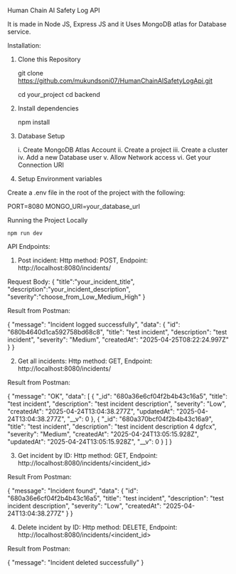 Human Chain AI Safety Log API

It is made in Node JS, Express JS and it Uses MongoDB atlas for Database service.

Installation: 
1. Clone this Repository

    git clone https://github.com/mukundsoni07/HumanChainAISafetyLogApi.git

    cd your_project
    cd backend

3. Install dependencies

    npm install

4. Database Setup

    i. Create MongoDB Atlas Account
    ii. Create a project
    iii. Create a cluster
    iv. Add a new Database user 
    v. Allow Network access
    vi. Get your Connection URI

5. Setup Environment variables

Create a .env file in the root of the project with the following:
 
 PORT=8080
 MONGO_URI=your_database_url

Running the Project Locally

    npm run dev


API Endpoints:

1. Post incident: Http method: POST, Endpoint: http://localhost:8080/incidents/ 

Request Body: 
{
    "title":"your_incident_title",
    "description":"your_incident_description",
    "severity":"choose_from_Low_Medium_High"
}

Result from Postman:

{
    "message": "Incident logged successfully",
    "data": {
        "id": "680b4640d1ca592758bd68c8",
        "title": "test incident",
        "description": "test incident",
        "severity": "Medium",
        "createdAt": "2025-04-25T08:22:24.997Z"
    }
}

2. Get all incidents: Http method: GET, Endpoint:  http://localhost:8080/incidents/

Result from Postman: 

{
    "message": "OK",
    "data": [
        {
            "_id": "680a36e6cf04f2b4b43c16a5",
            "title": "test incident",
            "description": "test incident description",
            "severity": "Low",
            "createdAt": "2025-04-24T13:04:38.277Z",
            "updatedAt": "2025-04-24T13:04:38.277Z",
            "__v": 0
        },
        {
            "_id": "680a370bcf04f2b4b43c16a9",
            "title": "test incident",
            "description": "test incident description 4 dgfcx",
            "severity": "Medium",
            "createdAt": "2025-04-24T13:05:15.928Z",
            "updatedAt": "2025-04-24T13:05:15.928Z",
            "__v": 0
        }
    ]
}

3. Get incident by ID: Http method: GET, Endpoint: http://localhost:8080/incidents/<incident_id>

Result From Postman:

{
    "message": "Incident found",
    "data": {
        "id": "680a36e6cf04f2b4b43c16a5",
        "title": "test incident",
        "description": "test incident description",
        "severity": "Low",
        "createdAt": "2025-04-24T13:04:38.277Z"
    }
}

4. Delete incident by ID: Http method: DELETE, Endpoint: http://localhost:8080/incidents/<incident_id>

Result from Postman:

{
    "message": "Incident deleted successfully"
}
